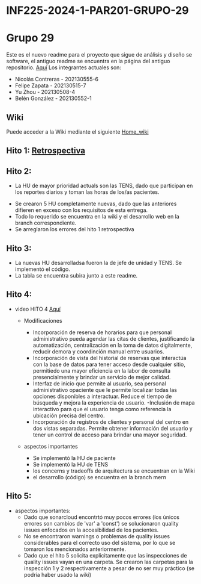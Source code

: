 # INF225-2024-1-PAR201-GRUPO-29
# Grupo 29

Este es el nuevo readme para el proyecto que sigue de análisis y diseño se software, el antiguo readme se encuentra en la página del antiguo repositorio. [Aquí](https://github.com/Tabby2109/INF236-2023-2-PAR201-GRUPO-02)
Los integrantes actuales son:

* Nicolás Contreras - 202130555-6
* Felipe Zapata - 202130515-7
* Yu Zhou - 202130508-4
* Belén González - 202130552-1

## Wiki
Puede acceder a la Wiki mediante el siguiente [Home_wiki](https://github.com/naikelito/INF225-GRUPO29-PROYECTO/wiki)

## Hito 1: [Retrospectiva](https://github.com/naikelito/INF225-GRUPO29-PROYECTO/wiki/Restrospectiva)

## Hito 2:
* La HU de mayor prioridad actuals son las TENS, dado que participan en los reportes diarios y toman las horas de los/as pacientes.
- Se crearon 5 HU completamente nuevas, dado que las anteriores difieren en exceso con los requisitos de esta entrega.
- Todo lo requerido se encuentra en la wiki y el desarrollo web en la branch correspondiente.
- Se arreglaron los errores del hito 1 retrospectiva

## Hito 3:
- La nuevas HU desarrolladsa fueron la de jefe de unidad y TENS. Se implementó el código.
- La tabla se encuentra subira junto a este readme.

## Hito 4:
- video HITO 4 [Aquí](https://youtu.be/6mVbUZ7k00k)

  * Modificaciones
      - Incorporación de reserva de horarios para que personal administrativo pueda agendar las citas de clientes, justificando
        la automatización, centralización en la toma de datos digitalmente, reducir demora y coordinción manual entre usuarios.
      - Incorporación de vista del historial de reservas que interactúa con la base de datos para tener acceso desde cualquier 
        sitio, permitiedo una mayor eficiencia en la labor de consulta presencialmente y brindar un servicio de mejor calidad.
      - Interfaz de inicio que permite al usuario, sea personal administrativo opaciente que le permite localizar todas las opciones 
        disponibles a interactuar. Reduce el tiempo de búsqueda y mejora la experiencia de usuario.
      -Inclusión de mapa interactivo para que el usuario tenga como referencia la ubicación precisa del centro.
      - Incorporación de registros de clientes y personal del centro en dos vistas separadas. Permite obtener información del usuario y 
       tener un control de acceso para brindar una mayor seguridad.

  * aspectos importantes
      - Se implementó la HU de paciente
      - Se implementó la HU de TENS
      - los concerns y tradeoffs de arquitectura se encuentran en la Wiki
      - el desarrollo (código) se encuentra en la branch mern

## Hito 5:
 * aspectos importantes:
   - Dado que sonarcloud encontrtó muy pocos errores (los únicos errores son cambios de 'var' a 'const') se solucionaron quality issues enfocados en la accesibilidad de los pacientes.
   - No se encontraron warnings o problemas de quality issues considerables para el correcto uso del sistema, por lo que se tomaron los mencionados anteriormente.
   - Dado que el hito 5 solicita explicitamente que las inspecciones de quality issues vayan en una carpeta. Se crearon las carpetas para la inspección 1 y 2 respectivamente a pesar de no ser muy práctico (se podría haber usado la wiki)
